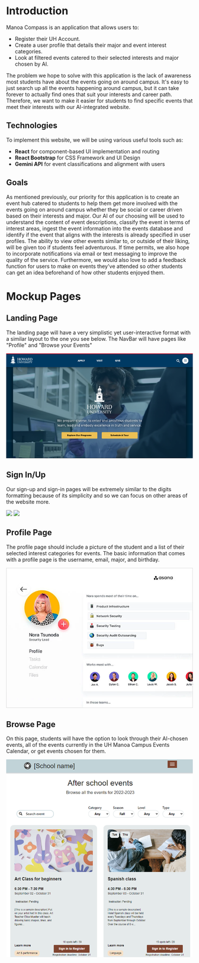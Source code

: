 # Introduction

Manoa Compass is an application that allows users to:

* Register their UH Account.
* Create a user profile that details their major and event interest categories.
* Look at filtered events catered to their selected interests and major chosen by AI.

The problem we hope to solve with this application is the lack of awareness most students have about the events going on around campus. It's easy to just search up all the events happening around campus, but it can take forever to actually find ones that suit your interests and career path. Therefore, we want to make it easier for students to find specific events that meet their interests with our AI-integrated website.

## Technologies

To implement this website, we will be using various useful tools such as:

* **React** for component-based UI implementation and routing
* **React Bootstrap** for CSS Framework and UI Design
* **Gemini API** for event classifications and alignment with users

## Goals
As mentioned previously, our priority for this application is to create an event hub catered to students to help them get more involved with the events going on around campus whether they be social or career driven based on their interests and major. Our AI of our choosing will be used to understand the content of event descriptions, classify the event in terms of interest areas, ingest the event information into the events database and identify if the event that aligns with the interests is already specified in user profiles. The ability to view other events similar to, or outside of their liking, will be given too if students feel adventurous. If time permits, we also hope to incorporate notifications via email or text messaging to improve the quality of the service. Furthermore, we would also love to add a feedback function for users to make on events they've attended so other students can get an idea beforehand of how other students enjoyed them. 

# Mockup Pages

## Landing Page
The landing page will have a very simplistic yet user-interactive format with a similar layout to the one you see below. The NavBar will have pages like "Profile" and "Browse your Events"

<img src="imgs/landing.png">

## Sign In/Up
Our sign-up and sign-in pages will be extremely similar to the digits formatting because of its simplicity and so we can focus on other areas of the website more.

<img src="imgs/signin.png">

<img src="imgs/signup.png">

## Profile Page
The profile page should include a picture of the student and a list of their selected interest categories for events. The basic information that comes with a profile page is the username, email, major, and birthday.

<img src="imgs/profile.webp">

## Browse Page
On this page, students will have the option to look through their AI-chosen events, all of the events currently in the UH Manoa Campus Events Calendar, or get events chosen for them.

<img src="imgs/events.png">

